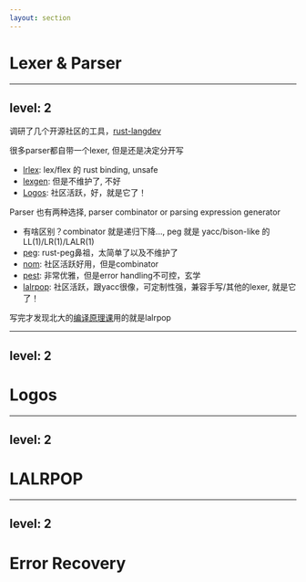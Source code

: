 ```yaml
---
layout: section
---
```

# Lexer & Parser

---
level: 2
---

调研了几个开源社区的工具，[rust-langdev](https://github.com/Kixiron/rust-langdev)

<v-click>

很多parser都自带一个lexer, 但是还是决定分开写
- [lrlex](https://crates.io/crates/lrlex): lex/flex 的 rust binding, unsafe
- [lexgen](https://crates.io/crates/lexgen): 但是不维护了, 不好
- [Logos](https://github.com/maciejhirsz/logos): 社区活跃，好，就是它了！

</v-click>

<v-click>

Parser 也有两种选择, parser combinator or parsing expression generator
- 有啥区别？combinator 就是递归下降..., peg 就是 yacc/bison-like 的LL(1)/LR(1)/LALR(1)
- [peg](https://crates.io/crates/peg): rust-peg鼻祖，太简单了以及不维护了
- [nom](https://crates.io/crates/nom): 社区活跃好用，但是combinator
- [pest](https://pest.rs/): 非常优雅，但是error handling不可控，玄学
- [lalrpop](https://github.com/lalrpop/lalrpop): 社区活跃，跟yacc很像，可定制性强，兼容手写/其他的lexer, 就是它了！

</v-click>

<v-click>

写完才发现北大的[编译原理课](https://pku-minic.github.io/online-doc/#/)用的就是lalrpop

</v-click>

---
level: 2
---
# Logos


---
level: 2
---
# LALRPOP


---
level: 2
---
# Error Recovery
